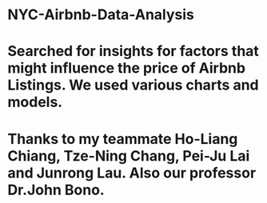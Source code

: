 # NYC-Airbnb-Data-Analysis

# Searched for insights for factors that might influence the price of Airbnb Listings. We used various charts and models.
# Thanks to my teammate Ho-Liang Chiang, Tze-Ning Chang, Pei-Ju Lai and Junrong Lau. Also our professor Dr.John Bono. 

